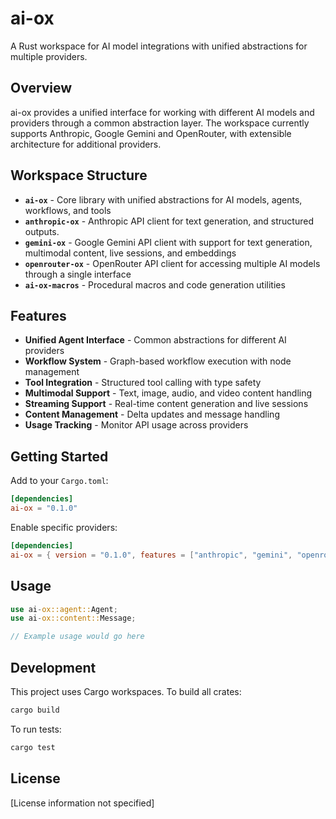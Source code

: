 # ai-ox

A Rust workspace for AI model integrations with unified abstractions for multiple providers.

## Overview

ai-ox provides a unified interface for working with different AI models and providers through a common abstraction layer. The workspace currently supports Anthropic, Google Gemini and OpenRouter, with extensible architecture for additional providers.

## Workspace Structure

- **`ai-ox`** - Core library with unified abstractions for AI models, agents, workflows, and tools
- **`anthropic-ox`** - Anthropic API client for text generation, and structured outputs.
- **`gemini-ox`** - Google Gemini API client with support for text generation, multimodal content, live sessions, and embeddings
- **`openrouter-ox`** - OpenRouter API client for accessing multiple AI models through a single interface
- **`ai-ox-macros`** - Procedural macros and code generation utilities

## Features

- **Unified Agent Interface** - Common abstractions for different AI providers
- **Workflow System** - Graph-based workflow execution with node management
- **Tool Integration** - Structured tool calling with type safety
- **Multimodal Support** - Text, image, audio, and video content handling
- **Streaming Support** - Real-time content generation and live sessions
- **Content Management** - Delta updates and message handling
- **Usage Tracking** - Monitor API usage across providers

## Getting Started

Add to your `Cargo.toml`:

```toml
[dependencies]
ai-ox = "0.1.0"
```

Enable specific providers:

```toml
[dependencies]
ai-ox = { version = "0.1.0", features = ["anthropic", "gemini", "openrouter"] }
```

## Usage

```rust
use ai-ox::agent::Agent;
use ai-ox::content::Message;

// Example usage would go here
```

## Development

This project uses Cargo workspaces. To build all crates:

```bash
cargo build
```

To run tests:

```bash
cargo test
```

## License

[License information not specified]